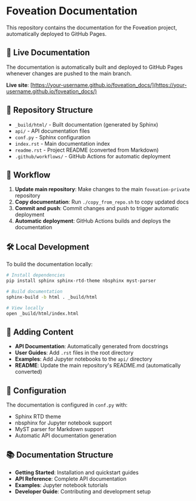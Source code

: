# Foveation Documentation

This repository contains the documentation for the Foveation project, automatically deployed to GitHub Pages.

## 🚀 Live Documentation

The documentation is automatically built and deployed to GitHub Pages whenever changes are pushed to the main branch.

**Live site**: [https://your-username.github.io/foveation_docs/](https://your-username.github.io/foveation_docs/)

## 📁 Repository Structure

- `_build/html/` - Built documentation (generated by Sphinx)
- `api/` - API documentation files
- `conf.py` - Sphinx configuration
- `index.rst` - Main documentation index
- `readme.rst` - Project README (converted from Markdown)
- `.github/workflows/` - GitHub Actions for automatic deployment

## 🔄 Workflow

1. **Update main repository**: Make changes to the main `foveation-private` repository
2. **Copy documentation**: Run `./copy_from_repo.sh` to copy updated docs
3. **Commit and push**: Commit changes and push to trigger automatic deployment
4. **Automatic deployment**: GitHub Actions builds and deploys the documentation

## 🛠️ Local Development

To build the documentation locally:

```bash
# Install dependencies
pip install sphinx sphinx-rtd-theme nbsphinx myst-parser

# Build documentation
sphinx-build -b html . _build/html

# View locally
open _build/html/index.html
```

## 📝 Adding Content

- **API Documentation**: Automatically generated from docstrings
- **User Guides**: Add `.rst` files in the root directory
- **Examples**: Add Jupyter notebooks to the `api/` directory
- **README**: Update the main repository's README.md (automatically converted)

## 🔧 Configuration

The documentation is configured in `conf.py` with:
- Sphinx RTD theme
- nbsphinx for Jupyter notebook support
- MyST parser for Markdown support
- Automatic API documentation generation

## 📚 Documentation Structure

- **Getting Started**: Installation and quickstart guides
- **API Reference**: Complete API documentation
- **Examples**: Jupyter notebook tutorials
- **Developer Guide**: Contributing and development setup
